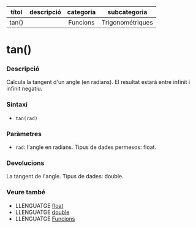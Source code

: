 
| títol | descripció   | categoria  | subcategoria        |
| :---: | :----------: | :--------: | :-----------------: |
| tan() | | Funcions | Trigonométriques |

# tan()

### Descripció

Calcula la tangent d'un angle (en radians). El resultat estarà entre infinit i infinit negatiu.

### Sintaxi

* `tan(rad)`

### Paràmetres

* `rad`: l'angle en radians. Tipus de dades permesos: float.

### Devolucions

La tangent de l'angle. Tipus de dades: double.

### Veure també

* LLENGUATGE [float](../../Variables/Tipus-dades/float.md)  
* LLENGUATGE [double](../../Variables/Tipus-dades/double.md)  
* LLENGUATGE [Funcions](../Funcions.md)
